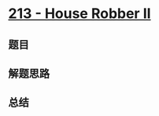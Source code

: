 # [213 - House Robber II](https://leetcode.com/problems/house-robber-ii/)

## 题目


## 解题思路


## 总结


